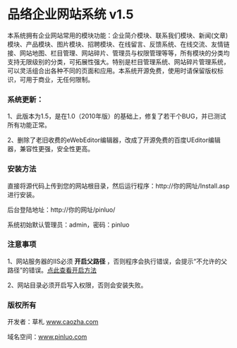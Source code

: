 ﻿# 品络企业网站系统 v1.5

本系统拥有企业网站常用的模块功能：企业简介模块、联系我们模块、新闻(文章)模块、产品模块、图片模块、招聘模块、在线留言、反馈系统、在线交流、友情链接、网站地图、栏目管理、网站碎片、管理员与权限管理等等，所有模块的分类均支持无限级别的分类，可拓展性强大。特别是栏目管理系统、网站碎片管理系统，可以灵活组合出各种不同的页面和应用。本系统开源免费，使用时请保留版权标识，可用于商业，无任何限制。

### 系统更新：

1、此版本为1.5，是在1.0（2010年版）的基础上，修复了若干个BUG，并已测试所有功能正常。

2、删除了老旧收费的eWebEditor编辑器，改成了开源免费的百度UEditor编辑器，兼容性更强，安全性更高。

### 安装方法

直接将源代码上传到您的网站根目录，然后运行程序：http://你的网址/Install.asp 进行安装。

后台登陆地址：http://你的网址/pinluo/

系统初始默认管理员：admin，密码：pinluo

### 注意事项

1、网站服务器的IIS必须 **开启父路径** ，否则程序会执行错误，会提示“不允许的父路径”的错误。[点此查看开启方法](https://my.oschina.net/dengzhenhua/blog/3295146)

2、网站目录必须开启写入权限，否则会安装失败。

### 版权所有

开发者：草札 www.caozha.com

域名空间：www.pinluo.com